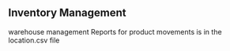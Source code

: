 ## Inventory Management

warehouse management
Reports for product movements is in the location.csv file
